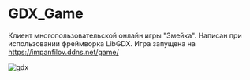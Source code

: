 # GDX_Game
Клиент многопользовательской онлайн игры "Змейка". Написан при использовании фреймворка LibGDX.
Игра запущена на https://impanfilov.ddns.net/game/

![gdx](https://user-images.githubusercontent.com/103848229/176897157-01b75818-7056-4787-aa8a-655344cc92eb.jpg)

